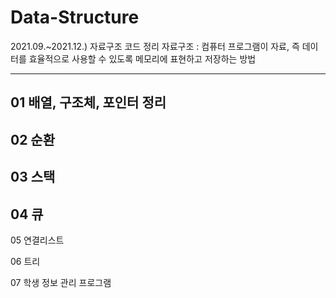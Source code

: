 # Data-Structure
2021.09.~2021.12.) 자료구조 코드 정리
자료구조 : 컴퓨터 프로그램이 자료, 즉 데이터를 효율적으로 사용할 수 있도록 메모리에 표현하고 저장하는 방법
***

## 01 배열, 구조체, 포인터 정리

## 02 순환


03 스택
-


04 큐
--------------


05 연결리스트

06 트리

07 학생 정보 관리 프로그램



